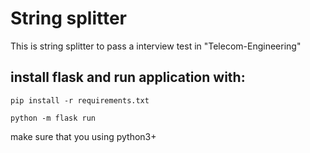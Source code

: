 # String splitter
This is string splitter to pass a interview test in "Telecom-Engineering"
## install flask and run application with:
 ```pip install -r requirements.txt```

 ```python -m flask run```

make sure that you using python3+